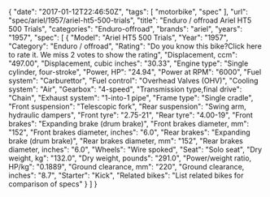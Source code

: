{
    "date": "2017-01-12T22:46:50Z",
    "tags": [
        "motorbike",
        "spec"
    ],
    "url": "spec\/ariel\/1957\/ariel-ht5-500-trials",
    "title": "Enduro \/ offroad Ariel HT5 500 Trials",
    "categories": "Enduro-offroad",
    "brands": "ariel",
    "years": "1957",
    "spec": [
        {
            "Model": "Ariel HT5 500 Trials",
            "Year": "1957",
            "Category": "Enduro \/ offroad",
            "Rating": "Do you know this bike?Click here to rate it. We miss 2 votes to show the rating",
            "Displacement, ccm": "497.00",
            "Displacement, cubic inches": "30.33",
            "Engine type": "Single cylinder, four-stroke",
            "Power, HP": "24.94",
            "Power at RPM": "6000",
            "Fuel system": "Carburettor",
            "Fuel control": "Overhead Valves (OHV)",
            "Cooling system": "Air",
            "Gearbox": "4-speed",
            "Transmission type,final drive": "Chain",
            "Exhaust system": "1-into-1 pipe",
            "Frame type": "Single cradle",
            "Front suspension": "Telescopic fork",
            "Rear suspension": "Swing arm, hydraulic dampers",
            "Front tyre": "2.75-21",
            "Rear tyre": "4.00-19",
            "Front brakes": "Expanding brake (drum brake)",
            "Front brakes diameter, mm": "152",
            "Front brakes diameter, inches": "6.0",
            "Rear brakes": "Expanding brake (drum brake)",
            "Rear brakes diameter, mm": "152",
            "Rear brakes diameter, inches": "6.0",
            "Wheels": "Wire spoked",
            "Seat": "Solo seat",
            "Dry weight, kg": "132.0",
            "Dry weight, pounds": "291.0",
            "Power\/weight ratio, HP\/kg": "0.1889",
            "Ground clearance, mm": "220",
            "Ground clearance, inches": "8.7",
            "Starter": "Kick",
            "Related bikes": "List related bikes for comparison of specs"
        }
    ]
}